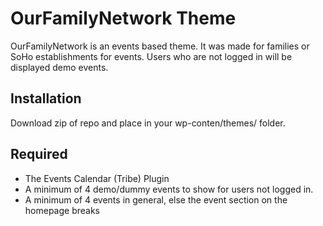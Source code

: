 # OurFamilyNetwork Theme

OurFamilyNetwork is an events based theme. It was made for families or SoHo establishments for events. Users who are not logged in will be displayed demo events.

## Installation

Download zip of repo and place in your wp-conten/themes/ folder.

## Required
- The Events Calendar (Tribe) Plugin
- A minimum of 4 demo/dummy events to show for users not logged in.
- A minimum of 4 events in general, else the event section on the homepage breaks
